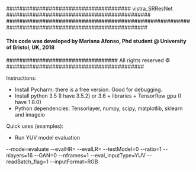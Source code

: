 ###################################### vistra_SRResNet ############################################
###################################################################################################
#### This code was developed by Mariana Afonso, Phd student @ University of Bristol, UK, 2018 #####
################################## All rights reserved © ##########################################

Instructions:

- Install Pycharm: there is a free version. Good for debugging.
- Install python 3.5 (I have 3.5.2) or 3.6 + libraries + Tensorflow gpu (I have 1.8.0)
- Python dependencies: Tensorlayer, numpy, scipy, matplotlib, sklearn and imageio 

Quick uses (examples):


- Run YUV model evaluation

--mode=evaluate
--evalHR=
--evalLR=
--testModel=0
--ratio=1
--nlayers=16
--GAN=0
--nframes=1
--eval_inputType=YUV
--readBatch_flag=1
--inputFormat=RGB
